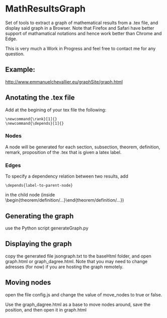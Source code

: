 # MathResultsGraph

Set of tools to extract a graph of mathematical results from a .tex file, and display said graph in a Browser. 
Note that Firefox and Safari have better support of mathamatical notations and hence work better than Chrome and Edge.

This is very much a Work in Progress and feel free to contact me for any question.

## Example:
http://www.emmanuelchevallier.eu/graphSite/graph.html

## Anotating the .tex file
Add at the begining of your tex file the following:
``` 
\newcommand{\rank}[1]{}
\newcommand{\depends}[1]{}
``` 

### Nodes
A node will be generated for each section, subsection, theorem, definition, remark, proposition of the .tex that is given a latex label. 

### Edges
To specify a dependency relation between two results, add
``` 
\depends{label-to-parent-node}
``` 
in the child node (inside \begin{theorem/definition/...}\end{theorem/definition/...})

## Generating the graph
use the Python script generateGraph.py

## Displaying the graph
copy the generated file jsongraph.txt to the baseHtml folder, and open graph.html or graph_dagree.html. Note that you may need to change adresses (for now) if you are hosting the graph remotely. 

## Moving nodes
open the file config.js and change the value of move_nodes to true or false.

Use the graph_dagree.html as a base to move nodes around, save the position, and then open it in graph.html